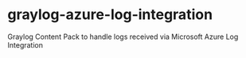 # graylog-azure-log-integration
Graylog Content Pack to handle logs received via Microsoft Azure Log Integration
